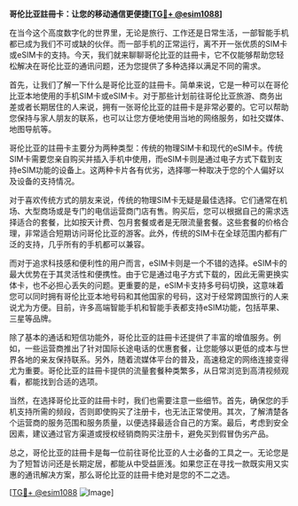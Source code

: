 **哥伦比亚註冊卡：让您的移动通信更便捷[[TG💪+ @esim1088](https://t.me/s/esim1088)]**

在当今这个高度数字化的世界里，无论是旅行、工作还是日常生活，一部智能手机都已成为我们不可或缺的伙伴。而一部手机的正常运行，离不开一张优质的SIM卡或eSIM卡的支持。今天，我们就来聊聊哥伦比亚的註冊卡，它不仅能够帮助您轻松解决在哥伦比亚的通讯问题，还为您提供了多种选择以满足不同的需求。

首先，让我们了解一下什么是哥伦比亚的註冊卡。简单来说，它是一种可以在哥伦比亚本地使用的手机SIM卡或eSIM卡。对于那些计划前往哥伦比亚旅游、商务出差或者长期居住的人来说，拥有一张哥伦比亚的註冊卡是非常必要的。它可以帮助您保持与家人朋友的联系，也可以让您方便地使用当地的网络服务，如社交媒体、地图导航等。

哥伦比亚的註冊卡主要分为两种类型：传统的物理SIM卡和现代的eSIM卡。传统SIM卡需要您亲自购买并插入手机中使用，而eSIM卡则是通过电子方式下载到支持eSIM功能的设备上。这两种卡片各有优劣，选择哪一种取决于您的个人偏好以及设备的支持情况。

对于喜欢传统方式的朋友来说，传统的物理SIM卡无疑是最佳选择。它们通常在机场、大型商场或是专门的电信运营商门店有售。购买后，您可以根据自己的需求选择适合的套餐，比如按天计费、包月套餐或者是无限流量套餐。这些套餐的价格合理，非常适合短期访问哥伦比亚的游客。此外，传统的SIM卡在全球范围内都有广泛的支持，几乎所有的手机都可以兼容。

而对于追求科技感和便利性的用户而言，eSIM卡则是一个不错的选择。eSIM卡的最大优势在于其灵活性和便携性。由于它是通过电子方式下载的，因此无需更换实体卡，也不必担心丢失的问题。更重要的是，eSIM卡支持多号码切换，这意味着您可以同时拥有哥伦比亚本地号码和其他国家的号码，这对于经常跨国旅行的人来说尤为方便。目前，许多高端智能手机和智能手表都支持eSIM功能，包括苹果、三星等品牌。

除了基本的通话和短信功能外，哥伦比亚的註冊卡还提供了丰富的增值服务。例如，一些运营商推出了针对国际长途电话的优惠套餐，让您能够以更低的成本与世界各地的亲友保持联系。另外，随着流媒体平台的普及，高速稳定的网络连接变得尤为重要。哥伦比亚的註冊卡提供的流量套餐种类繁多，从日常浏览到高清视频观看，都能找到合适的选项。

当然，在选择哥伦比亚的註冊卡时，我们也需要注意一些细节。首先，确保您的手机支持所需的频段，否则即使购买了注册卡，也无法正常使用。其次，了解清楚各个运营商的服务范围和服务质量，以便选择最适合自己的方案。最后，考虑到安全因素，建议通过官方渠道或授权经销商购买注册卡，避免买到假冒伪劣产品。

总之，哥伦比亚的註冊卡是每一位前往哥伦比亚的人士必备的工具之一。无论您是为了短暂访问还是长期定居，都能从中受益匪浅。如果您正在寻找一款既实用又实惠的通讯解决方案，那么哥伦比亚的註冊卡绝对是您的不二之选。

[[TG💪+ @esim1088](https://t.me/s/esim1088) ![Image](https://i.postimg.cc/4NQfJmqS/Snipaste-2025-05-13-00-14-12.png)]